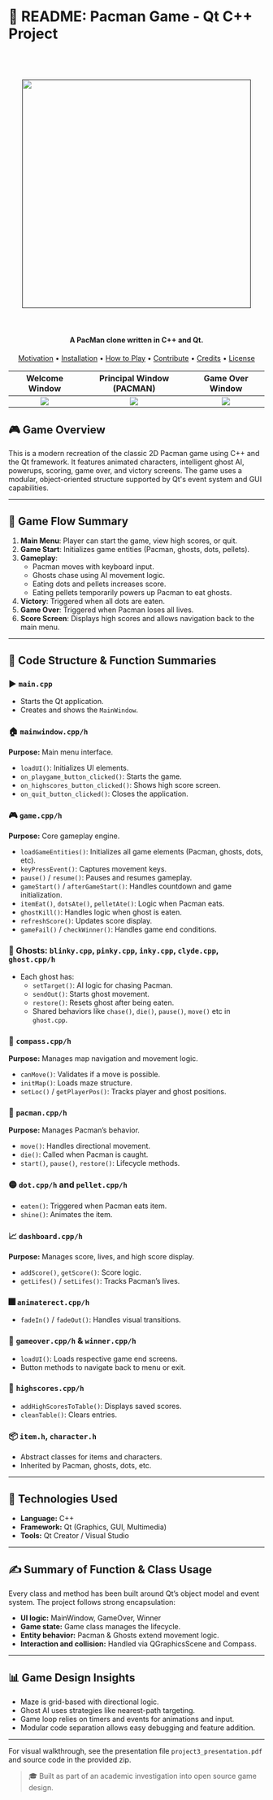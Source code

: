 
# 📘 README: Pacman Game - Qt C++ Project

<h1 align="center">
  <br>
  <a href=""><img src="https://i.pinimg.com/originals/b4/ee/c4/b4eec4d093adbe9d8a3cbb40d024836a.png" width="450"></a>
  <br>
  <br>
</h1>

<h4 align="center">A PacMan clone written in C++ and Qt.</h4>

<p align="center">
  <a href="#motivation">Motivation</a> •
  <a href="#installation">Installation</a> •
  <a href="#how-to-play">How to Play</a> •
  <a href="#contribute">Contribute</a> •
  <a href="#credits">Credits</a> •
  <a href="#license">License</a> 
</p>


 
 Welcome Window             | Principal Window (PACMAN) | Game Over Window          |
 :-------------------------:|:-------------------------:|:-------------------------:|
 ![](https://res.cloudinary.com/dek4evg4t/image/upload/v1562267062/ezgif.com-video-to-gif.gif)      | ![](https://res.cloudinary.com/dek4evg4t/image/upload/v1562267184/ezgif.com-video-to-gif_1.gif)     |![](https://res.cloudinary.com/dek4evg4t/image/upload/v1562268476/ezgif.com-video-to-gif_2.gif)      |
 
## 🎮 Game Overview
This is a modern recreation of the classic 2D Pacman game using C++ and the Qt framework. It features animated characters, intelligent ghost AI, powerups, scoring, game over, and victory screens. The game uses a modular, object-oriented structure supported by Qt's event system and GUI capabilities.

---

## 🔄 Game Flow Summary
1. **Main Menu**: Player can start the game, view high scores, or quit.
2. **Game Start**: Initializes game entities (Pacman, ghosts, dots, pellets).
3. **Gameplay**:
   - Pacman moves with keyboard input.
   - Ghosts chase using AI movement logic.
   - Eating dots and pellets increases score.
   - Eating pellets temporarily powers up Pacman to eat ghosts.
4. **Victory**: Triggered when all dots are eaten.
5. **Game Over**: Triggered when Pacman loses all lives.
6. **Score Screen**: Displays high scores and allows navigation back to the main menu.

---

## 📂 Code Structure & Function Summaries

### ▶️ `main.cpp`
- Starts the Qt application.
- Creates and shows the `MainWindow`.

### 🏠 `mainwindow.cpp/h`
**Purpose:** Main menu interface.
- `loadUI()`: Initializes UI elements.
- `on_playgame_button_clicked()`: Starts the game.
- `on_highscores_button_clicked()`: Shows high score screen.
- `on_quit_button_clicked()`: Closes the application.

### 🎮 `game.cpp/h`
**Purpose:** Core gameplay engine.
- `loadGameEntities()`: Initializes all game elements (Pacman, ghosts, dots, etc).
- `keyPressEvent()`: Captures movement keys.
- `pause()` / `resume()`: Pauses and resumes gameplay.
- `gameStart()` / `afterGameStart()`: Handles countdown and game initialization.
- `itemEat()`, `dotsAte()`, `pelletAte()`: Logic when Pacman eats.
- `ghostKill()`: Handles logic when ghost is eaten.
- `refreshScore()`: Updates score display.
- `gameFail()` / `checkWinner()`: Handles game end conditions.

### 👻 Ghosts: `blinky.cpp`, `pinky.cpp`, `inky.cpp`, `clyde.cpp`, `ghost.cpp/h`
- Each ghost has:
  - `setTarget()`: AI logic for chasing Pacman.
  - `sendOut()`: Starts ghost movement.
  - `restore()`: Resets ghost after being eaten.
  - Shared behaviors like `chase()`, `die()`, `pause()`, `move()` etc in `ghost.cpp`.

### 🧭 `compass.cpp/h`
**Purpose:** Manages map navigation and movement logic.
- `canMove()`: Validates if a move is possible.
- `initMap()`: Loads maze structure.
- `setLoc()` / `getPlayerPos()`: Tracks player and ghost positions.

### 👤 `pacman.cpp/h`
**Purpose:** Manages Pacman’s behavior.
- `move()`: Handles directional movement.
- `die()`: Called when Pacman is caught.
- `start()`, `pause()`, `restore()`: Lifecycle methods.

### 🟡 `dot.cpp/h` and `pellet.cpp/h`
- `eaten()`: Triggered when Pacman eats item.
- `shine()`: Animates the item.

### 📈 `dashboard.cpp/h`
**Purpose:** Manages score, lives, and high score display.
- `addScore()`, `getScore()`: Score logic.
- `getLifes()` / `setLifes()`: Tracks Pacman’s lives.

### 🎆 `animaterect.cpp/h`
- `fadeIn()` / `fadeOut()`: Handles visual transitions.

### 🏁 `gameover.cpp/h` & `winner.cpp/h`
- `loadUI()`: Loads respective game end screens.
- Button methods to navigate back to menu or exit.

### 🏅 `highscores.cpp/h`
- `addHighScoresToTable()`: Displays saved scores.
- `cleanTable()`: Clears entries.

### 📦 `item.h`, `character.h`
- Abstract classes for items and characters.
- Inherited by Pacman, ghosts, dots, etc.

---

## 🔧 Technologies Used
- **Language:** C++
- **Framework:** Qt (Graphics, GUI, Multimedia)
- **Tools:** Qt Creator / Visual Studio

---

## ✍️ Summary of Function & Class Usage
Every class and method has been built around Qt’s object model and event system. The project follows strong encapsulation:
- **UI logic:** MainWindow, GameOver, Winner
- **Game state:** Game class manages the lifecycle.
- **Entity behavior:** Pacman & Ghosts extend movement logic.
- **Interaction and collision:** Handled via QGraphicsScene and Compass.

---

## 📊 Game Design Insights
- Maze is grid-based with directional logic.
- Ghost AI uses strategies like nearest-path targeting.
- Game loop relies on timers and events for animations and input.
- Modular code separation allows easy debugging and feature addition.

---

For visual walkthrough, see the presentation file `project3_presentation.pdf` and source code in the provided zip.

> 🎓 Built as part of an academic investigation into open source game design.
